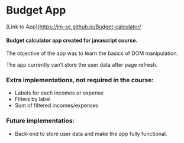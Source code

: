 # Budget App
[Link to App](https://jm-se.github.io/Budget-calculator/

#### Budget calculator app created for javascript course.

The objective of the app was to learn the basics of DOM manipulation.

The app currently can’t store the user data after page refresh.

### Extra implementations, not required in the course: 
- Labels for each incomes or expense
- Filters by label
- Sum of filtered incomes/expenses

### Future implementatios:
- Back-end to store user data and make the app fully functional.
